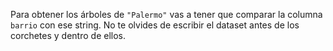Para obtener los árboles de `"Palermo"` vas a tener que comparar la columna `barrio` con ese string. No te olvides de escribir el dataset antes de los corchetes y dentro de ellos.